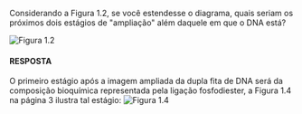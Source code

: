 Considerando a Figura 1.2, se você estendesse o diagrama, quais seriam os próximos dois estágios de "ampliação" além daquele em que o DNA está? 

![Figura 1.2](https://pbs.twimg.com/media/D5kjWwCWsAYGUsU.jpg)

#### RESPOSTA

O primeiro estágio após a imagem ampliada da dupla fita de DNA será da composição bioquímica representada pela ligação fosfodiester, a Figura 1.4 na página 3 ilustra tal estágio:
![Figura 1.4](https://pbs.twimg.com/media/D5pqPn6WkAIYyaM.jpg:large)
